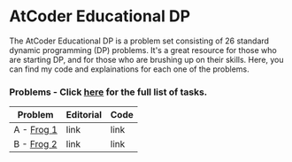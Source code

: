 # AtCoder Educational DP

The AtCoder Educational DP is a problem set consisting of 26 standard dynamic programming (DP) problems. 
It's a great resource for those who are starting DP, and for those who are brushing up on their skills.
Here, you can find my code and explainations for each one of the problems.

### Problems - Click [here](https://atcoder.jp/contests/dp/tasks) for the full list of tasks.

Problem | Editorial | Code
------- | --------- | ----
A - [Frog 1](https://atcoder.jp/contests/dp/tasks/dp_a)| link | link
B - [Frog 2](https://atcoder.jp/contests/dp/tasks/dp_b)| link | link
